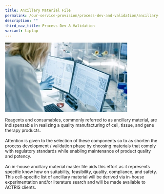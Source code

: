 ```yaml
---
title: Ancillary Material File
permalink: /our-service-provision/process-dev-and-validation/ancillary-material-file/
description: ""
third_nav_title: Process Dev & Validation
variant: tiptap
---
```

<div class="isomer-image-wrapper">
<img style="width:400px" height="auto" width="100%" src="/images/Shutterstock%20Images/picture9.jpg">
</div>
<p>Reagents and consumables, commonly referred to as ancillary material,
are indispensable in realizing a quality manufacturing of cell, tissue,
and gene therapy products.
<br>
<br>Attention is given to the selection of these components so to as shorten
the process development / validation phase by choosing materials that comply
with regulatory standards while enabling maintenance of product quality
and potency.
<br>
<br>An in-house ancillary material master file aids this effort as it represents
specific know how on suitability, feasibility, quality, compliance, and
safety. This cell-specific list of ancillary material will be derived via
in-house experimentation and/or literature search and will be made available
to ACTRIS clients.</p>